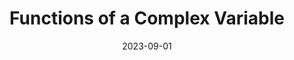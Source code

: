 ---
org: MIT
courseno: 18.112
title: Functions of a Complex Variable
subject: Math
date: 2023-09-01
term: Fall 2023
status: hide
notes: 18-112.pdf
code: 18.112
site:
instructor: Andrew Lawrie
comment: A few lectures (9/28, 11/7, 11/9, and 11/14) are currently missing. 
---